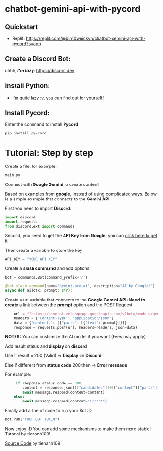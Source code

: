 # chatbot-gemini-api-with-pycord

## Quickstart

- Replit: https://replit.com/@bin10wnickvn/chatbot-gemini-api-with-pycord?s=app


## Create a Discord Bot:
uhhh, ***I'm lazy***: https://discord.dev

## Install Python:
- I'm quite lazy :v, you can find out for yourself!

## Install Pycord:
Enter the command to install **Pycord**
```bash
pip install py-cord
```

# Tutorial: Step by step
Create a file, for example:
```bash
main.py
```

Connect with **Google Gemini** to create content!


Based on examples from **google**, instead of using complicated ways. Below is a simple example that connects to the **Gemini API**


First you need to import **Discord**:

```python
import discord
import requests
from discord.ext import commands
```


Second, you need to get the **API Key from Google**, you can [click here to get it](https://aistudio.google.com/app/apikey)


Then create a variable to store the key

```python
API_KEY = "YOUR API KEY"
```

Create a **slash command** and add options:
```python
bot = commands.Bot(command_prefix='/')

@bot.slash_command(name="gemini-pro-ai", description="AI by Google!")
async def ai(ctx, prompt: str):
```

Create a url variable that connects to the **Google Gemini API:**
**Need to create** a link between the **prompt** option and the POST Request

```python
    url = f"https://generativelanguage.googleapis.com/v1beta/models/gemini-pro:generateContent?key={API_KEY}"
    headers = {'Content-Type': 'application/json'}
    data = {"contents": [{"parts": [{"text": prompt}]}]}
    response = requests.post(url, headers=headers, json=data)
```


**NOTES:** You can customize the AI ​​model if you want (Fees may apply)

Add result status and **display** on **discord**

Use if result = 200 (Valid) => **Display** on **Discord**

Else if different from **status code** 200 then => **Error message**

For example:

```python
     if response.status_code == 200:
        content = response.json()["candidates"][0]["content"]["parts"][0]["text"]
        await message.respond(content=content)
    else:
        await message.respond(content="Error!")
```

Finally add a line of code to run your Bot :D

```python
bot.run("YOUR BOT TOKEN")
```

Now enjoy :D
You can add some mechanisms to make them more stable! Tutorial by tienanh109!


[Source Code](https://github.com/tienanh109/chatbot-gemini-api-with-pycord/blob/main/main.py) by tienanh109
